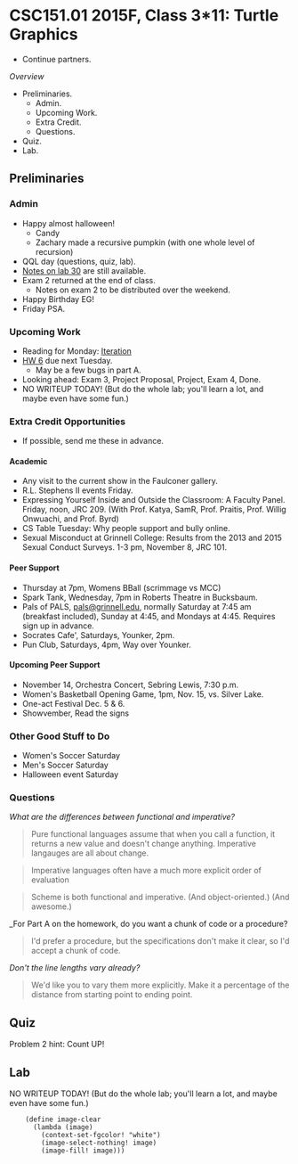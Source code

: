 CSC151.01 2015F, Class 3*11: Turtle Graphics
============================================

* Continue partners.

_Overview_

* Preliminaries.
    * Admin.
    * Upcoming Work.
    * Extra Credit.
    * Questions.
* Quiz.
* Lab.

Preliminaries
-------------

### Admin

* Happy almost halloween!
    * Candy
    * Zachary made a recursive pumpkin (with one whole level of recursion)
* QQL day (questions, quiz, lab).
* [Notes on lab 30](../handouts/writeup.30.html) are still available.
* Exam 2 returned at the end of class.
    * Notes on exam 2 to be distributed over the weekend.
* Happy Birthday EG!
* Friday PSA.

### Upcoming Work

* Reading for Monday:
  [Iteration](../readings/iteration-reading.html) 
* [HW 6](../assignments/assignment.06.html) due next Tuesday.
    * May be a few bugs in part A.
* Looking ahead: Exam 3, Project Proposal, Project, Exam 4, Done.
* NO WRITEUP TODAY!  (But do the whole lab; you'll learn a lot, and maybe
  even have some fun.)

### Extra Credit Opportunities

* If possible, send me these in advance.

#### Academic

* Any visit to the current show in the Faulconer gallery.
* R.L. Stephens II events Friday.
* Expressing Yourself Inside and Outside the Classroom: A Faculty Panel.
  Friday, noon, JRC 209. (With Prof. Katya, SamR, Prof. Praitis,
  Prof. Willig Onwuachi, and Prof. Byrd)
* CS Table Tuesday: Why people support and bully online.
* Sexual Misconduct at Grinnell College: Results from the 2013 and 2015 
  Sexual Conduct Surveys.  1-3 pm, November 8, JRC 101.

#### Peer Support

* Thursday at 7pm, Womens BBall (scrimmage vs MCC)
* Spark Tank, Wednesday, 7pm in Roberts Theatre in Bucksbaum.
* Pals of PALS, pals@grinnell.edu, normally Saturday at 7:45 am (breakfast
  included), Sunday at 4:45, and Mondays at 4:45.  Requires sign up in 
  advance.  
* Socrates Cafe', Saturdays, Younker, 2pm.
* Pun Club, Saturdays, 4pm, Way over Younker.

#### Upcoming Peer Support

* November 14, Orchestra Concert, Sebring Lewis, 7:30 p.m.
* Women's Basketball Opening Game, 1pm, Nov. 15, vs. Silver Lake.
* One-act Festival Dec. 5 & 6.
* Showvember, Read the signs

### Other Good Stuff to Do

* Women's Soccer Saturday
* Men's Soccer Saturday
* Halloween event Saturday

### Questions

_What are the differences between functional and imperative?_

> Pure functional languages assume that when you call a function, it
  returns a new value and doesn't change anything.  Imperative langauges
  are all about change.

> Imperative languages often have a much more explicit order of evaluation

> Scheme is both functional and imperative.  (And object-oriented.)
  (And awesome.)

_For Part A on the homework, do you want a chunk of code or a procedure?

> I'd prefer a procedure, but the specifications don't make it clear,
  so I'd accept a chunk of code.

_Don't the line lengths vary already?_

> We'd like you to vary them more explicitly.  Make it a percentage of
  the distance from starting point to ending point.

Quiz
----

Problem 2 hint: Count UP!

Lab
---

NO WRITEUP TODAY!  (But do the whole lab; you'll learn a lot, and maybe
  even have some fun.)

        (define image-clear
          (lambda (image)
            (context-set-fgcolor! "white")
            (image-select-nothing! image)
            (image-fill! image)))
